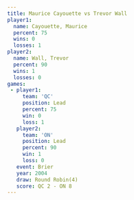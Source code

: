 ```yaml
---
title: Maurice Cayouette vs Trevor Wall
player1:                  
  name: Cayouette, Maurice
  percent: 75             
  wins: 0                 
  losses: 1               
player2:                  
  name: Wall, Trevor      
  percent: 90             
  wins: 1                 
  losses: 0               
games:
 - player1:        
     team: 'QC'    
     position: Lead
     percent: 75   
     win: 0        
     loss: 1       
   player2:        
     team: 'ON'    
     position: Lead
     percent: 90   
     win: 1        
     loss: 0       
   event: Brier        
   year: 2004          
   draw: Round Robin(4)
   score: QC 2 - ON 8  
---
```

